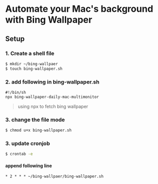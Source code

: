 # Automate your Mac's background with Bing Wallpaper

## Setup

### 1. Create a shell file
```bash
$ mkdir ~/bing-wallpaer
$ touch bing-wallpaper.sh
```

### 2. add following in bing-wallpaper.sh
```
#!/bin/sh
npx bing-wallpaper-daily-mac-multimonitor
```
> using npx to fetch bing wallpaper


### 3. change the file mode
```bash
$ chmod u+x bing-wallpaper.sh
```

### 3. update cronjob


```bash
$ crontab -e
```

#### append following line
``` 
* 2 * * * ~/bing-wallpaer/bing-wallpaper.sh
```
